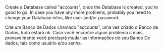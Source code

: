 Create a Database called "accounts", once the Database is created, you're good to go. In case you have any more problems, probably you need to change your Database infos, like user and/or password.

Crie um Banco de Dados chamado "accounts", uma vez criado o Banco de Dados, tudo estará ok. Caso você encontre algum problema a mais, provavelmente você precisará mudar as informações do seu Banco De dados, tais como usuário e/ou senha.
